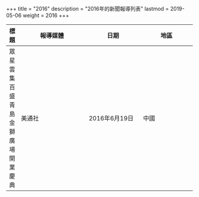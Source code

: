 +++
title = "2016"
description = "2016年的新聞報導列表"
lastmod = 2019-05-06
weight = 2016
+++

<style>
table th:nth-of-type(2) {
	width: 200px;
}
table th:nth-of-type(3), th:nth-of-type(4) {
	width: 150px;
}
</style>

標題  | 報導媒體  | 日期 | 地區
--------------|-------|------|------ 
眾星雲集百盛青島金獅廣場開業慶典   | 美通社 | 2016年6月19日 |  中國